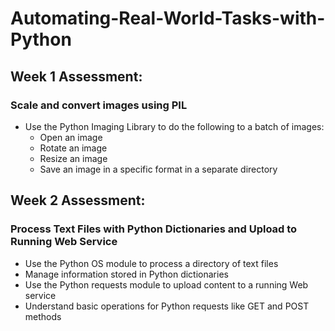 # Automating-Real-World-Tasks-with-Python

## Week 1 Assessment:
### Scale and convert images using PIL
* Use the Python Imaging Library to do the following to a batch of images:
  * Open an image
  * Rotate an image
  * Resize an image
  * Save an image in a specific format in a separate directory
  
## Week 2 Assessment:
### Process Text Files with Python Dictionaries and Upload to Running Web Service
  * Use the Python OS module to process a directory of text files
  * Manage information stored in Python dictionaries
  * Use the Python requests module to upload content to a running Web service
  * Understand basic operations for Python requests like GET and POST methods
